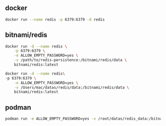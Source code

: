 
## docker

```bash
docker run --name redis -p 6379:6379 -d redis
```

## bitnami/redis

```bash
docker run -d --name redis \
	-p 6379:6379 \
    -e ALLOW_EMPTY_PASSWORD=yes \
    -v /path/to/redis-persistence:/bitnami/redis/data \
    bitnami/redis:latest
```

```bash
docker run -d --name redis\
-p 6379:6379 \
    -e ALLOW_EMPTY_PASSWORD=yes \
    -v /Users/mac/datas/redis/data:/bitnami/redis/data \
    bitnami/redis:latest
```

## podman

```bash
podman run -e ALLOW_EMPTY_PASSWORD=yes -v /root/datas/redis_data:/bitnami/redis/data --name redis -p 6379:6379 bitnami/redis:latest
```